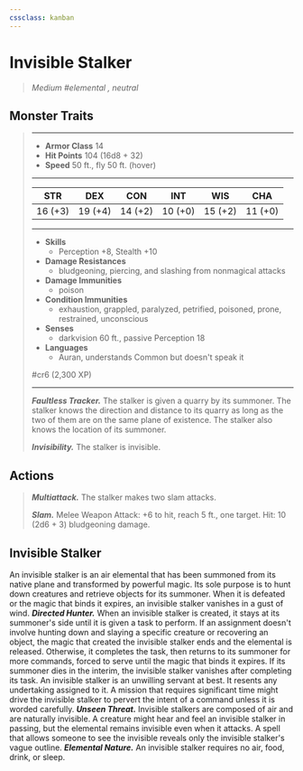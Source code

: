 ```yaml
---
cssclass: kanban
---
```


# Invisible Stalker
>*Medium #elemental , neutral*
## Monster Traits
>___
>- **Armor Class** 14
>- **Hit Points** 104 (16d8 + 32)
>- **Speed** 50 ft., fly 50 ft. (hover)
>___
>|STR|DEX|CON|INT|WIS|CHA|
>|:---:|:---:|:---:|:---:|:---:|:---:|
>|16 (+3)|19 (+4)|14 (+2)|10 (+0)|15 (+2)|11 (+0)|
>___
>- **Skills**
>	 - Perception +8, Stealth +10
>- **Damage Resistances**
>	 - bludgeoning, piercing, and slashing from nonmagical attacks
>- **Damage Immunities**
>	 - poison
>- **Condition Immunities**
>	 - exhaustion, grappled, paralyzed, petrified, poisoned, prone, restrained, unconscious
>- **Senses**
>	 - darkvision 60 ft., passive Perception 18
>- **Languages**
>	 - Auran, understands Common but doesn't speak it
>
> #cr6 (2,300 XP)
>___
>***Faultless Tracker.*** The stalker is given a quarry by its summoner. The stalker knows the direction and distance to its quarry as long as the two of them are on the same plane of existence. The stalker also knows the location of its summoner.  
>
>***Invisibility.*** The stalker is invisible.  
>
## Actions
>***Multiattack.*** The stalker makes two slam attacks.  
>
>***Slam.*** Melee Weapon Attack: +6 to hit, reach 5 ft., one target. Hit: 10 (2d6 + 3) bludgeoning damage.
## Invisible Stalker
An invisible stalker is an air elemental that has been summoned from its native plane and transformed by powerful magic. Its sole purpose is to hunt down creatures and retrieve objects for its summoner. When it is defeated or the magic that binds it expires, an invisible stalker vanishes in a gust of wind.
***Directed Hunter.*** When an invisible stalker is created, it stays at its summoner's side until it is given a task to perform. If an assignment doesn't involve hunting down and slaying a specific creature or recovering an object, the magic that created the invisible stalker ends and the elemental is released. Otherwise, it completes the task, then returns to its summoner for more commands, forced to serve until the magic that binds it expires. If its summoner dies in the interim, the invisible stalker vanishes after completing its task.
An invisible stalker is an unwilling servant at best. It resents any undertaking assigned to it. A mission that requires significant time might drive the invisible stalker to pervert the intent of a command unless it is worded carefully.
***Unseen Threat.*** Invisible stalkers are composed of air and are naturally invisible. A creature might hear and feel an invisible stalker in passing, but the elemental remains invisible even when it attacks. A spell that allows someone to see the invisible reveals only the invisible stalker's vague outline.
***Elemental Nature.*** An invisible stalker requires no air, food, drink, or sleep.